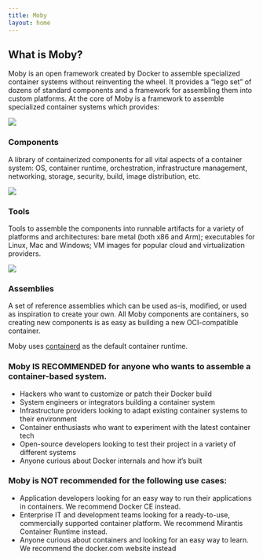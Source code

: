 ```yaml
---
title: Moby
layout: home
---
```


<section class="about">
    <div class="container">
        <div class="row">
            <div class="col-lg-9 block-alternate">
                <h2>What is Moby?</h2>
                <p class="lead">Moby is an open framework created by Docker to assemble specialized container systems without reinventing the wheel. It provides a “lego set” of dozens of standard components and a framework for assembling them into custom platforms. At the core of Moby is a framework to assemble specialized container systems which provides:</p>
            </div>
        </div>
        <div class="row">
            <div class="col-md-6 col-lg-4 block">
                <div class="icon">
                    <img src="{{ 'images/components.svg' | relative_url }}">
                </div>
                <h3>Components</h3>
                <p>A library of containerized components for all vital aspects of a container system: OS, container runtime, orchestration, infrastructure management, networking, storage, security, build, image distribution, etc.</p>
            </div>
            <div class="col-md-6 col-lg-4 block">
                <div class="icon">
                    <img src="{{ 'images/tools.svg' | relative_url }}">
                </div>
                <h3>Tools</h3>
                <p>
                    Tools to assemble the components into runnable artifacts for a variety of platforms and architectures: bare metal (both x86 and Arm); executables for Linux, Mac and Windows; VM images for popular cloud and virtualization providers.
                </p>
            </div>
            <div class="col-md-6 col-lg-4 block">
                <div class="icon">
                    <img src="{{ 'images/assemblies.svg' | relative_url }}">
                </div>
                <h3>Assemblies</h3>
                <p>A set of reference assemblies which can be used as-is, modified, or used as inspiration to create your own. All Moby components are containers, so creating new components is as easy as building a new OCI-compatible container.
                </p>
            </div>
        </div>
        <div class="gradient-bar">
            <p>Moby uses <a href="https://github.com/containerd/containerd" target="_blank">containerd</a> as the default container runtime.</p>
        </div>
    </div>
</section>
<section class="section-usage">
    <div class="container">
        <div class="row">
            <div class="col-lg-6 block-vertical">
                <h3>Moby IS RECOMMENDED for anyone who wants to assemble a container-based system.</h3>
                <ul>
                    <li>Hackers who want to customize or patch their Docker build</li>
                    <li>System engineers or integrators building a container system</li>
                    <li>Infrastructure providers looking to adapt existing container systems to their environment</li>
                    <li>Container enthusiasts who want to experiment with the latest container tech</li>
                    <li>Open-source developers looking to test their project in a variety of different systems</li>
                    <li>Anyone curious about Docker internals and how it’s built</li>
                </ul>
            </div>
            <div class="col-lg-6 block-vertical">
                <h3>Moby is NOT recommended for the following use cases:</h3>
                <ul>
                    <li>Application developers looking for an easy way to run their applications in containers. We recommend Docker CE instead.</li>
                    <li>Enterprise IT and development teams looking for a ready-to-use, commercially supported container platform. We recommend Mirantis Container Runtime instead.</li>
                    <li>Anyone curious about containers and looking for an easy way to learn. We recommend the docker.com website instead</li>
                </ul>
            </div>
        </div>
    </div>
</section>